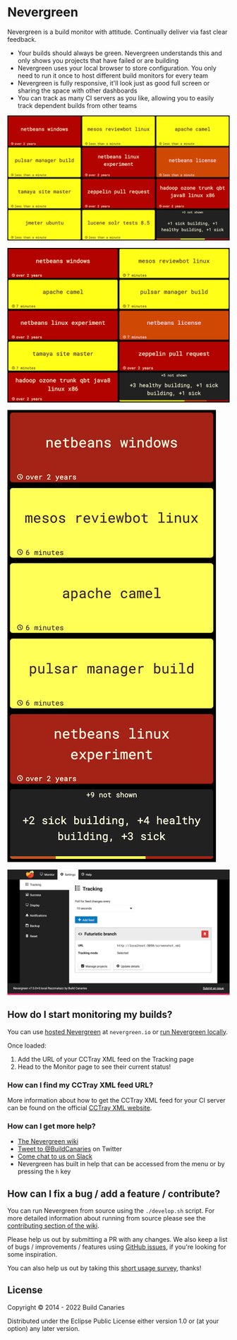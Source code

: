 # Nevergreen

Nevergreen is a build monitor with attitude. Continually deliver via fast clear feedback.

- Your builds should always be green. Nevergreen understands this and only shows you projects that have failed or are building
- Nevergreen uses your local browser to store configuration. You only need to run it once to host different build monitors for every team
- Nevergreen is fully responsive, it'll look just as good full screen or sharing the space with other dashboards
- You can track as many CI servers as you like, allowing you to easily track dependent builds from other teams

![Example Monitor page](doc/screenshot_monitor.png)

![Example Monitor page on tablet](doc/screenshot_monitor_tablet.png)

![Example Monitor page on mobile](doc/screenshot_monitor_mobile.png)

![Example Tracking page](doc/screenshot_tracking.png)

## How do I start monitoring my builds?

You can use [hosted Nevergreen](https://nevergreen.io) at `nevergreen.io` or
[run Nevergreen locally](https://github.com/build-canaries/nevergreen/wiki/running-locally).

Once loaded:

1. Add the URL of your CCTray XML feed on the Tracking page
2. Head to the Monitor page to see their current status!

### How can I find my CCTray XML feed URL?

More information about how to get the CCTray XML feed for your CI server can be found on the official
[CCTray XML website](https://cctray.org/servers/).

### How can I get more help?

- [The Nevergreen wiki](https://github.com/build-canaries/nevergreen/wiki)
- [Tweet to @BuildCanaries](https://twitter.com/BuildCanaries) on Twitter
- [Come chat to us on Slack](https://join.slack.com/t/nevergreen/shared_invite/zt-4towhx0w-7o6wJp0R_LwqXhGXb4niIA)
- Nevergreen has built in help that can be accessed from the menu or by pressing the `h` key

## How can I fix a bug / add a feature / contribute?

You can run Nevergreen from source using the `./develop.sh` script. For more detailed information about running from
source please see the [contributing section of the wiki](https://github.com/build-canaries/nevergreen/wiki/contributing).

Please help us out by submitting a PR with any changes. We also keep a list of bugs / improvements / features using
[GitHub issues](https://github.com/build-canaries/nevergreen/issues), if you're looking for some inspiration.

You can also help us out by taking this [short usage survey](https://build-canaries.github.io/2015/09/14/nevergreen-survey.html), thanks!

## License

Copyright © 2014 - 2022 Build Canaries

Distributed under the Eclipse Public License either version 1.0 or (at your option) any later version.
